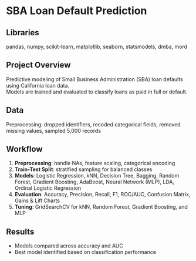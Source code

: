 # SBA Loan Default Prediction

## Libraries
pandas, numpy, scikit-learn, matplotlib, seaborn, statsmodels, dmba, mord

## Project Overview
Predictive modeling of Small Business Administration (SBA) loan defaults using California loan data.  
Models are trained and evaluated to classify loans as paid in full or default.

## Data
 Preprocessing: dropped identifiers, recoded categorical fields, removed missing values, sampled 5,000 records

## Workflow
1. **Preprocessing**: handle NAs, feature scaling, categorical encoding  
2. **Train-Test Split**: stratified sampling for balanced classes  
3. **Models**: Logistic Regression, kNN, Decision Tree, Bagging, Random Forest, Gradient Boosting, AdaBoost, Neural Network (MLP), LDA, Ordinal Logistic Regression  
4. **Evaluation**: Accuracy, Precision, Recall, F1, ROC/AUC, Confusion Matrix, Gains & Lift Charts  
5. **Tuning**: GridSearchCV for kNN, Random Forest, Gradient Boosting, and MLP  

## Results
- Models compared across accuracy and AUC  
- Best model identified based on classification performance
